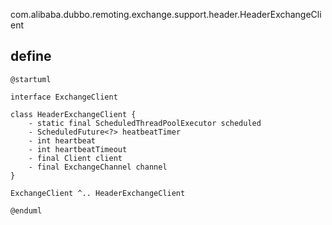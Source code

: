 com.alibaba.dubbo.remoting.exchange.support.header.HeaderExchangeClient

## define

```plantuml
@startuml

interface ExchangeClient

class HeaderExchangeClient {
    - static final ScheduledThreadPoolExecutor scheduled
    - ScheduledFuture<?> heatbeatTimer
    - int heartbeat
    - int heartbeatTimeout
    - final Client client
    - final ExchangeChannel channel
}

ExchangeClient ^.. HeaderExchangeClient

@enduml
```
